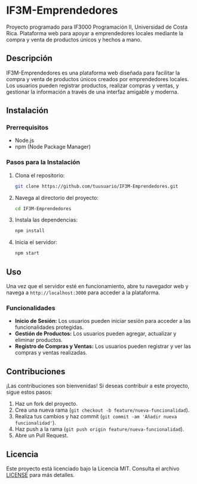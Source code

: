 # IF3M-Emprendedores

Proyecto programado para IF3000 Programación II, Universidad de Costa Rica. Plataforma web para apoyar a emprendedores locales mediante la compra y venta de productos únicos y hechos a mano.


## Descripción

IF3M-Emprendedores es una plataforma web diseñada para facilitar la compra y venta de productos únicos creados por emprendedores locales. Los usuarios pueden registrar productos, realizar compras y ventas, y gestionar la información a través de una interfaz amigable y moderna.

## Instalación

### Prerrequisitos
- Node.js
- npm (Node Package Manager)

### Pasos para la Instalación
1. Clona el repositorio:
    ```sh
    git clone https://github.com/tuusuario/IF3M-Emprendedores.git
    ```
2. Navega al directorio del proyecto:
    ```sh
    cd IF3M-Emprendedores
    ```
3. Instala las dependencias:
    ```sh
    npm install
    ```
4. Inicia el servidor:
    ```sh
    npm start
    ```

## Uso
Una vez que el servidor esté en funcionamiento, abre tu navegador web y navega a `http://localhost:3000` para acceder a la plataforma.

### Funcionalidades
- **Inicio de Sesión:** Los usuarios pueden iniciar sesión para acceder a las funcionalidades protegidas.
- **Gestión de Productos:** Los usuarios pueden agregar, actualizar y eliminar productos.
- **Registro de Compras y Ventas:** Los usuarios pueden registrar y ver las compras y ventas realizadas.

## Contribuciones

¡Las contribuciones son bienvenidas! Si deseas contribuir a este proyecto, sigue estos pasos:
1. Haz un fork del proyecto.
2. Crea una nueva rama (`git checkout -b feature/nueva-funcionalidad`).
3. Realiza tus cambios y haz commit (`git commit -am 'Añadir nueva funcionalidad'`).
4. Haz push a la rama (`git push origin feature/nueva-funcionalidad`).
5. Abre un Pull Request.

## Licencia
Este proyecto está licenciado bajo la Licencia MIT. Consulta el archivo [LICENSE](LICENSE) para más detalles.
